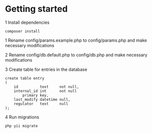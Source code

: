 Getting started
===============

1 Install dependencies

```
composer install
```

1 Rename config/params.example.php to config/params.php and make necessary modifications

2 Rename config/db.default.php to config/db.php and make necessary modifications

3 Create table for entries in the database

```
create table entry
(
    id          text     not null,
    internal_id int      not null
        primary key,
    last_modify datetime null,
    regulator   text     null
);
```

4 Run migrations

```
php yii migrate
```
